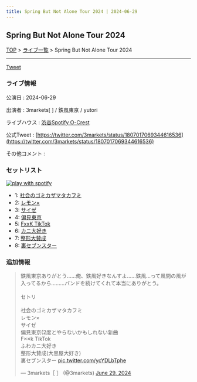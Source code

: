```yaml
---
title: Spring But Not Alone Tour 2024 | 2024-06-29
---
```

## Spring But Not Alone Tour 2024

[TOP](/setlist/) > [ライブ一覧](lives.html) > Spring But Not Alone Tour 2024

___

<a href="https://twitter.com/share?ref_src=twsrc%5Etfw" data-text="3markets[ ]セットリスト > Spring But Not Alone Tour 2024" class="twitter-share-button" data-via="3markets" data-hashtags="3markets" data-related="3markets" data-show-count="false">Tweet</a>

### ライブ情報

公演日
:    2024-06-29

出演者
:    3markets[ ] / 鉄風東京 / yutori

ライブハウス
:    [渋谷Spotify O-Crest](livehouse008.html)

公式Tweet
:    [https://twitter.com/3markets/status/1807017069344616536](https://twitter.com/3markets/status/1807017069344616536)

その他コメント
:    

### セットリスト


[![play with spotify](images/spotify-icon.png)](https://open.spotify.com/playlist/2AyfwLqmnbwv2AKJvngWuy)



*  1: [社会のゴミカザマタカフミ](song002.html)
*  2: [レモン×](song003.html)
*  3: [サイゼ](song004.html)
*  4: [偏見東京](song092.html)
*  5: [FxxK TikTok](song082.html)
*  6: [カニ大好き](song079.html)
*  7: [整形大賛成](song005.html)
*  8: [裏セブンスター](song017.html)


### 追加情報



<blockquote class="twitter-tweet"><p lang="ja" dir="ltr">鉄風東京ありがとう……俺、鉄風好きなんすよ……鉄風…って風間の風が入ってるから………バンドを続けてくれて本当にありがとう。<br><br>セトリ<br><br>社会のゴミカザマタカフミ<br>レモン×<br>サイゼ<br>偏見東京(2度とやらないかもしれない新曲<br>F××k TikTok<br>ふわカニ大好き<br>整形大賛成(大黒屋大好き)<br>裏セブンスター <a href="https://t.co/ycYDLbTphe">pic.twitter.com/ycYDLbTphe</a></p>&mdash; 3markets［ ］ (@3markets) <a href="https://twitter.com/3markets/status/1807017069344616536?ref_src=twsrc%5Etfw">June 29, 2024</a></blockquote>
<script async src="https://platform.twitter.com/widgets.js" charset="utf-8"></script>




<script async src="https://platform.twitter.com/widgets.js" charset="utf-8"></script>